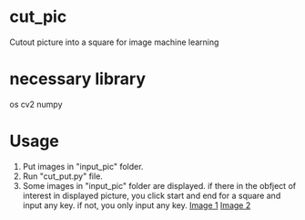 # cut_pic
Cutout picture into a square for image machine learning

# necessary library
os
cv2
numpy

# Usage
1. Put images in "input_pic" folder.
2. Run "cut_put.py" file.
3. Some images in "input_pic" folder are displayed.
   if there in the obfject of interest in displayed picture, you click start and end for a square and input any key.
   if not, you only input any key.
   [Image 1](https://github.com/konishi0125/cut_pic/blob/main/readme_picture/bird.jpg?raw=true)
   [Image 2](https://github.com/konishi0125/cut_pic/blob/main/readme_picture/not_bird.jpg?raw=true)